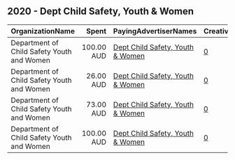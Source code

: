 ## 2020 - Dept Child Safety, Youth & Women 
|OrganizationName|Spent|PayingAdvertiserNames|CreativeUrls|Impressions|Genders|AgeBrackets|CountryCodes|BillingAddresses|CandidateBallotInformation|
|:---|---:|:---|:---|---:|:---|:---|:---|:---|:---|
|Department of Child Safety  Youth and Women|100.00 AUD|[Dept Child Safety, Youth & Women](2020/Dept_Child_Safety,_Youth_&_Women.md)|[0](https://www.snap.com/political-ads/asset/3d9a8d0a0d29bf717079d0e57995267a6c596d5c553db4923a26de09ad5bd07a?mediaType=mp4)|96,116||16-|australia|"111 George Street,Brisbane City,4000,AU"|CBComp 2020 YouthU16 Snapchat|
|Department of Child Safety  Youth and Women|26.00 AUD|[Dept Child Safety, Youth & Women](2020/Dept_Child_Safety,_Youth_&_Women.md)|[0](https://www.snap.com/political-ads/asset/3d9a8d0a0d29bf717079d0e57995267a6c596d5c553db4923a26de09ad5bd07a?mediaType=mp4)|21,636||16-|australia|"111 George Street,Brisbane City,4000,AU"|CBComp 2020 YouthU16 Snapchat|
|Department of Child Safety  Youth and Women|73.00 AUD|[Dept Child Safety, Youth & Women](2020/Dept_Child_Safety,_Youth_&_Women.md)|[0](https://www.snap.com/political-ads/asset/3d9a8d0a0d29bf717079d0e57995267a6c596d5c553db4923a26de09ad5bd07a?mediaType=mp4)|67,374||16-|australia|"111 George Street,Brisbane City,4000,AU"|CBComp 2020 YouthU16 Snapchat|
|Department of Child Safety  Youth and Women|100.00 AUD|[Dept Child Safety, Youth & Women](2020/Dept_Child_Safety,_Youth_&_Women.md)|[0](https://www.snap.com/political-ads/asset/c5924612333092d544300ae01f77cfa1f0abfeb85f3c1fe3246b89c25a01fdba?mediaType=mp4)|93,805||16-|australia|"111 George Street,Brisbane City,4000,AU"|CBComp 2020 YouthU16 Snapchat|
